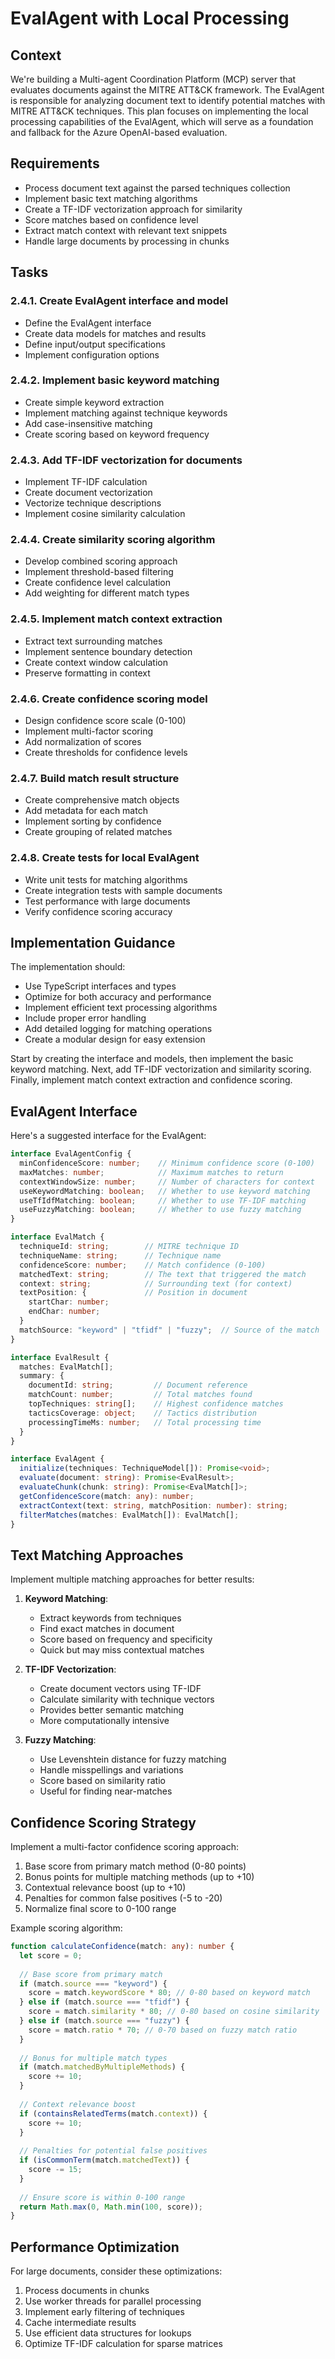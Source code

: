 # EvalAgent with Local Processing

## Context
We're building a Multi-agent Coordination Platform (MCP) server that evaluates documents against the MITRE ATT&CK framework. The EvalAgent is responsible for analyzing document text to identify potential matches with MITRE ATT&CK techniques. This plan focuses on implementing the local processing capabilities of the EvalAgent, which will serve as a foundation and fallback for the Azure OpenAI-based evaluation.

## Requirements
- Process document text against the parsed techniques collection
- Implement basic text matching algorithms
- Create a TF-IDF vectorization approach for similarity
- Score matches based on confidence level
- Extract match context with relevant text snippets
- Handle large documents by processing in chunks

## Tasks

### 2.4.1. Create EvalAgent interface and model
- Define the EvalAgent interface
- Create data models for matches and results
- Define input/output specifications
- Implement configuration options

### 2.4.2. Implement basic keyword matching
- Create simple keyword extraction
- Implement matching against technique keywords
- Add case-insensitive matching
- Create scoring based on keyword frequency

### 2.4.3. Add TF-IDF vectorization for documents
- Implement TF-IDF calculation
- Create document vectorization
- Vectorize technique descriptions
- Implement cosine similarity calculation

### 2.4.4. Create similarity scoring algorithm
- Develop combined scoring approach
- Implement threshold-based filtering
- Create confidence level calculation
- Add weighting for different match types

### 2.4.5. Implement match context extraction
- Extract text surrounding matches
- Implement sentence boundary detection
- Create context window calculation
- Preserve formatting in context

### 2.4.6. Create confidence scoring model
- Design confidence score scale (0-100)
- Implement multi-factor scoring
- Add normalization of scores
- Create thresholds for confidence levels

### 2.4.7. Build match result structure
- Create comprehensive match objects
- Add metadata for each match
- Implement sorting by confidence
- Create grouping of related matches

### 2.4.8. Create tests for local EvalAgent
- Write unit tests for matching algorithms
- Create integration tests with sample documents
- Test performance with large documents
- Verify confidence scoring accuracy

## Implementation Guidance

The implementation should:
- Use TypeScript interfaces and types
- Optimize for both accuracy and performance
- Implement efficient text processing algorithms
- Include proper error handling
- Add detailed logging for matching operations
- Create a modular design for easy extension

Start by creating the interface and models, then implement the basic keyword matching. Next, add TF-IDF vectorization and similarity scoring. Finally, implement match context extraction and confidence scoring.

## EvalAgent Interface

Here's a suggested interface for the EvalAgent:

```typescript
interface EvalAgentConfig {
  minConfidenceScore: number;    // Minimum confidence score (0-100)
  maxMatches: number;            // Maximum matches to return
  contextWindowSize: number;     // Number of characters for context
  useKeywordMatching: boolean;   // Whether to use keyword matching
  useTfIdfMatching: boolean;     // Whether to use TF-IDF matching
  useFuzzyMatching: boolean;     // Whether to use fuzzy matching
}

interface EvalMatch {
  techniqueId: string;        // MITRE technique ID
  techniqueName: string;      // Technique name
  confidenceScore: number;    // Match confidence (0-100)
  matchedText: string;        // The text that triggered the match
  context: string;            // Surrounding text (for context)
  textPosition: {             // Position in document
    startChar: number;
    endChar: number;
  }
  matchSource: "keyword" | "tfidf" | "fuzzy";  // Source of the match
}

interface EvalResult {
  matches: EvalMatch[];
  summary: {
    documentId: string;         // Document reference
    matchCount: number;         // Total matches found
    topTechniques: string[];    // Highest confidence matches
    tacticsCoverage: object;    // Tactics distribution
    processingTimeMs: number;   // Total processing time
  }
}

interface EvalAgent {
  initialize(techniques: TechniqueModel[]): Promise<void>;
  evaluate(document: string): Promise<EvalResult>;
  evaluateChunk(chunk: string): Promise<EvalMatch[]>;
  getConfidenceScore(match: any): number;
  extractContext(text: string, matchPosition: number): string;
  filterMatches(matches: EvalMatch[]): EvalMatch[];
}
```

## Text Matching Approaches

Implement multiple matching approaches for better results:

1. **Keyword Matching**:
   - Extract keywords from techniques
   - Find exact matches in document
   - Score based on frequency and specificity
   - Quick but may miss contextual matches

2. **TF-IDF Vectorization**:
   - Create document vectors using TF-IDF
   - Calculate similarity with technique vectors
   - Provides better semantic matching
   - More computationally intensive

3. **Fuzzy Matching**:
   - Use Levenshtein distance for fuzzy matching
   - Handle misspellings and variations
   - Score based on similarity ratio
   - Useful for finding near-matches

## Confidence Scoring Strategy

Implement a multi-factor confidence scoring approach:

1. Base score from primary match method (0-80 points)
2. Bonus points for multiple matching methods (up to +10)
3. Contextual relevance boost (up to +10)
4. Penalties for common false positives (-5 to -20)
5. Normalize final score to 0-100 range

Example scoring algorithm:

```typescript
function calculateConfidence(match: any): number {
  let score = 0;
  
  // Base score from primary match
  if (match.source === "keyword") {
    score = match.keywordScore * 80; // 0-80 based on keyword match
  } else if (match.source === "tfidf") {
    score = match.similarity * 80; // 0-80 based on cosine similarity
  } else if (match.source === "fuzzy") {
    score = match.ratio * 70; // 0-70 based on fuzzy match ratio
  }
  
  // Bonus for multiple match types
  if (match.matchedByMultipleMethods) {
    score += 10;
  }
  
  // Context relevance boost
  if (containsRelatedTerms(match.context)) {
    score += 10;
  }
  
  // Penalties for potential false positives
  if (isCommonTerm(match.matchedText)) {
    score -= 15;
  }
  
  // Ensure score is within 0-100 range
  return Math.max(0, Math.min(100, score));
}
```

## Performance Optimization

For large documents, consider these optimizations:

1. Process documents in chunks
2. Use worker threads for parallel processing
3. Implement early filtering of techniques
4. Cache intermediate results
5. Use efficient data structures for lookups
6. Optimize TF-IDF calculation for sparse matrices